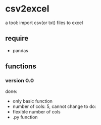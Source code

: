 # csv2excel

a tool: import csv(or txt) files to excel

## require

- pandas

## functions

### version 0.0

done:
  - only basic function
  - number of cols: 5, cannot change
to do:
  - flexible number of cols
  - .py function